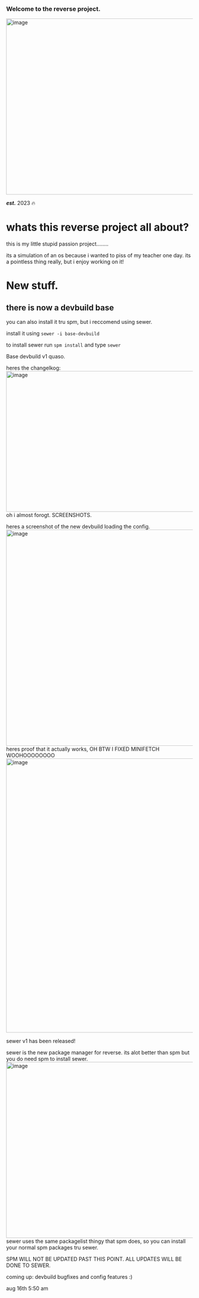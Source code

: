 ### Welcome to the reverse project.
<img width="623" height="474" alt="image" src="https://github.com/user-attachments/assets/adedef8c-a208-4778-b29b-fd6fba3fdfac" />

_**est.**_ 2023 🔥
# whats this reverse project all about?
this is my little stupid passion project........

its a simulation of an os because i wanted to piss of my teacher one day.
its a pointless thing really, but i enjoy working on it!




# New stuff.
## there is now a devbuild base

you can also install it tru spm, but i reccomend using sewer.

install it using ```sewer -i base-devbuild```

to install sewer run ```spm install``` and type ```sewer```


Base devbuild v1 quaso. 

heres the changelkog:
<img width="1132" height="379" alt="image" src="https://github.com/user-attachments/assets/9743d513-2518-49e1-b017-51436ea9c58c"/>
oh i almost forogt. SCREENSHOTS. 

heres a screenshot of the new devbuild loading the config.
<img width="989" height="582" alt="image" src="https://github.com/user-attachments/assets/83dcaec1-893e-42cf-b464-7792dd668b3c" />
heres proof that it actually works, OH BTW I FIXED MINIFETCH WOOHOOOOOOOO
<img width="769" height="738" alt="image" src="https://github.com/user-attachments/assets/77a7c8d8-eb71-497a-965c-511fe89188c6" />


sewer v1 has been released!

sewer is the new package manager for reverse. its alot better than spm but you do need spm to install sewer.
<img width="623" height="474" alt="image" src="https://github.com/user-attachments/assets/097e7288-6731-4faf-8353-ff0ca7765b86" />
sewer uses the same packagelist thingy that spm does, so you can install your normal spm packages tru sewer.

SPM WILL NOT BE UPDATED PAST THIS POINT. ALL UPDATES WILL BE DONE TO SEWER.

coming up: devbuild bugfixes and config features :)

aug 16th 5:50 am 
